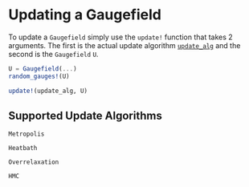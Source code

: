 # Updating a Gaugefield

To update a `Gaugefield` simply use the `update!` function that takes 2 arguments. 
The first is the actual update algorithm [`update_alg`](@ref "Suppoorted Update Algorithms") and the second is the `Gaugefield` `U`.
```julia
U = Gaugefield(...)
random_gauges!(U)

update!(update_alg, U) 
```

## Supported Update Algorithms

```@docs
Metropolis
```

```@docs
Heatbath
```

```@docs
Overrelaxation
```

```@docs
HMC
```